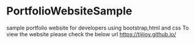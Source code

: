 # PortfolioWebsiteSample
sample portfolio website for developers using bootstrap,html and css
To view the website please check the below url
https://tijijoy.github.io/
